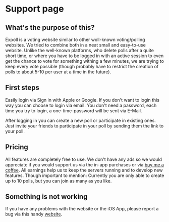 # Support page

## What's the purpose of this?
Expoll is a voting website similar to other woll-known voting/polling websites. We tried to combine both in a neat small
and easy-to-use website. Unlike the well-known platforms, who delete polls after a quite short time, or where you have
to be logged in with an active session to even get the chance to vote for something withing a few minutes, we are trying
to keep every vote possible (though probably have to restrict the creation of polls to about 5-10 per user at a time in
the future).

## First steps
Easily login via Sign in with Apple or Google. 
If you don't want to login this way you can choose to login via email. 
You don't need a password, each time you try to login, a one-time-password will be sent via E-Mail.

After logging in you can create a new poll or participate in existing ones.
Just invite your friends to participate in your poll by sending them the link to your poll.

## Pricing
All features are completely free to use. 
We don't have any ads so we would appreciate if you would support us via the in-app purchases or via [buy me a coffee](https://www.buymeacoffee.com/universum).
All earnings help us to keep the servers running and to develop new features.
Though important to mention: Currently you are only able to create up to 10 polls, but you can join as many as you like.

## Something is not working
If you have any problems with the website or the iOS App, please report a bug via this handy [website](https://universegame.de/bug?app=expoll).

